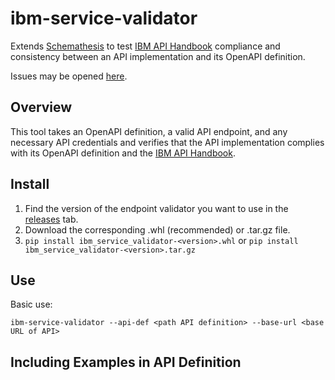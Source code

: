 # ibm-service-validator

Extends [Schemathesis](https://github.com/kiwicom/schemathesis) to test [IBM API Handbook](https://cloud.ibm.com/docs/api-handbook?topic=api-handbook-intro) compliance and consistency between an API implementation and its OpenAPI definition.

Issues may be opened [here](https://github.ibm.com/arf/planning-sdk-squad/issues).

## Overview

This tool takes an OpenAPI definition, a valid API endpoint, and any necessary API credentials and verifies that the API implementation complies with its OpenAPI definition and the [IBM API Handbook](https://cloud.ibm.com/docs/api-handbook?topic=api-handbook-intro).

## Install

1. Find the version of the endpoint validator you want to use in the [releases](https://github.ibm.com/CloudEngineering/ibm-service-validator/releases) tab.
2. Download the corresponding .whl (recommended) or .tar.gz file.
3. `pip install ibm_service_validator-<version>.whl` or `pip install ibm_service_validator-<version>.tar.gz`

## Use

Basic use:

    ibm-service-validator --api-def <path API definition> --base-url <base URL of API>

## Including Examples in API Definition
